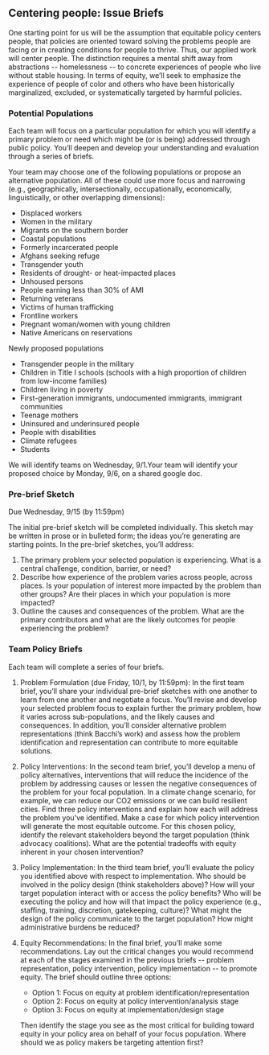 ## Centering people: Issue Briefs

One starting point for us will be the assumption that equitable policy centers people, that policies are oriented toward solving the problems people are facing or in creating conditions for people to thrive. Thus, our applied work will center people. The distinction requires a mental shift away from abstractions -- homelessness -- to concrete experiences of people who live without stable housing. In terms of equity, we’ll seek to emphasize the experience of people of color and others who have been historically marginalized, excluded, or systematically targeted by harmful policies.

### Potential Populations

Each team will focus on a particular population for which you will identify a primary problem or need which might be (or is being) addressed through public policy. You’ll deepen and develop your understanding and evaluation through a series of briefs.

Your team may choose one of the following populations or propose an alternative population. All of these could use more focus and narrowing (e.g., geographically, intersectionally, occupationally, economically, linguistically, or other overlapping dimensions):

* Displaced workers
* Women in the military
* Migrants on the southern border
* Coastal populations
* Formerly incarcerated people
* Afghans seeking refuge
* Transgender youth
* Residents of drought- or heat-impacted places
* Unhoused persons
* People earning less than 30% of AMI
* Returning veterans
* Victims of human trafficking
* Frontline workers
* Pregnant woman/women with young children
* Native Americans on reservations

Newly proposed populations

* Transgender people in the military
* Children in Title I schools (schools with a high proportion of children from low-income families)
* Children living in poverty
* First-generation immigrants, undocumented immigrants, immigrant communities
* Teenage mothers
* Uninsured and underinsured people
* People with disabilities
* Climate refugees
* Students


We will identify teams on Wednesday, 9/1.Your team will identify your proposed choice by Monday, 9/6, on a shared google doc.

### Pre-brief Sketch

Due Wednesday, 9/15 (by 11:59pm)

The initial pre-brief sketch will be completed individually. This sketch may be written in prose or in bulleted form; the ideas you’re generating are starting points. In the pre-brief sketches, you’ll address:

  1. The primary problem your selected population is experiencing. What is a central challenge, condition, barrier, or need?
  2. Describe how experience of the problem varies across people, across places. Is your population of interest more impacted by the problem than other groups? Are their places in which your population is more impacted?
  3. Outline the causes and consequences of the problem. What are the primary contributors and what are the likely outcomes for people experiencing the problem?


### Team Policy Briefs

Each team will complete a series of four briefs.

1. Problem Formulation (due Friday, 10/1, by 11:59pm): In the first team brief, you’ll share your individual pre-brief sketches with one another to learn from one another and negotiate a focus. You’ll revise and develop your selected problem focus to explain further the primary problem, how it varies across sub-populations, and the likely causes and consequences. In addition, you’ll consider alternative problem representations (think Bacchi’s work) and assess how the problem identification and representation can contribute to more equitable solutions.

2. Policy Interventions: In the second team brief, you’ll develop a menu of policy alternatives, interventions that will reduce the incidence of the problem by addressing causes or lessen the negative consequences of the problem for your focal population. In a climate change scenario, for example, we can reduce our CO2 emissions or we can build resilient cities. Find three policy interventions and explain how each will address the problem you’ve identified. Make a case for which policy intervention will generate the most equitable outcome. For this chosen policy, identify the relevant stakeholders beyond the target population (think advocacy coalitions). What are the potential tradeoffs with equity inherent in your chosen intervention?

3. Policy Implementation: In the third team brief, you’ll evaluate the policy you identified above with respect to implementation. Who should be involved in the policy design (think stakeholders above)? How will your target population interact with or access the policy benefits? Who will be executing the policy and how will that impact the policy experience (e.g., staffing, training, discretion, gatekeeping, culture)? What might the design of the policy communicate to the target population? How might administrative burdens be reduced?

4. Equity Recommendations: In the final brief, you’ll make some recommendations. Lay out the critical changes you would recommend at each of the stages examined in the previous briefs -- problem representation, policy intervention, policy implementation -- to promote equity. The brief should outline three options:

    * Option 1: Focus on equity at problem identification/representation
    * Option 2: Focus on equity at policy intervention/analysis stage
    * Option 3: Focus on equity at implementation/design stage

    Then identify the stage you see as the most critical for building toward equity in your policy area on behalf of your focus population. Where should we as policy makers be targeting attention first?
